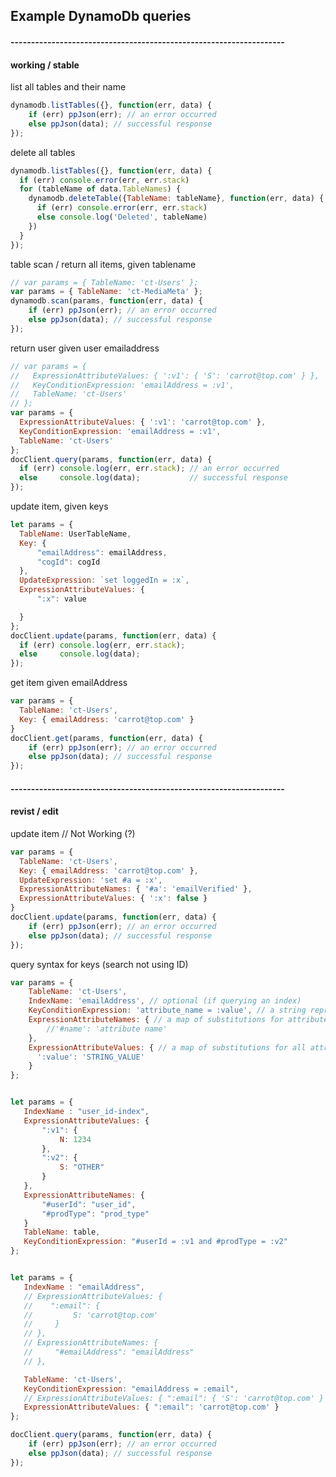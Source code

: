 ## Example DynamoDb queries

#### -------------------------------------------------------------------
#### working / stable

list all tables and their name

``` javascript
dynamodb.listTables({}, function(err, data) {
    if (err) ppJson(err); // an error occurred
    else ppJson(data); // successful response
});
```

delete all tables

``` javascript
dynamodb.listTables({}, function(err, data) {
  if (err) console.error(err, err.stack)
  for (tableName of data.TableNames) {
    dynamodb.deleteTable({TableName: tableName}, function(err, data) {
      if (err) console.error(err, err.stack)
      else console.log('Deleted', tableName)
    })
  }
});
```

table scan / return all items, given tablename

``` javascript
// var params = { TableName: 'ct-Users' };
var params = { TableName: 'ct-MediaMeta' };
dynamodb.scan(params, function(err, data) {
    if (err) ppJson(err); // an error occurred
    else ppJson(data); // successful response
});
```

return user given user emailaddress

``` javascript
// var params = {
//   ExpressionAttributeValues: { ':v1': { 'S': 'carrot@top.com' } },
//   KeyConditionExpression: 'emailAddress = :v1',
//   TableName: 'ct-Users'
// };
var params = {
  ExpressionAttributeValues: { ':v1': 'carrot@top.com' },
  KeyConditionExpression: 'emailAddress = :v1',
  TableName: 'ct-Users'
};
docClient.query(params, function(err, data) {
  if (err) console.log(err, err.stack); // an error occurred
  else     console.log(data);           // successful response
});
````

update item, given keys
``` javascript
let params = {
  TableName: UserTableName,
  Key: {
      "emailAddress": emailAddress,
      "cogId": cogId
  },
  UpdateExpression: `set loggedIn = :x`,
  ExpressionAttributeValues: {
      ":x": value

  }
};
docClient.update(params, function(err, data) {
  if (err) console.log(err, err.stack);
  else     console.log(data);
});
````


get item given emailAddress

``` javascript
var params = {
  TableName: 'ct-Users',
  Key: { emailAddress: 'carrot@top.com' }
}
docClient.get(params, function(err, data) {
    if (err) ppJson(err); // an error occurred
    else ppJson(data); // successful response
});
```

#### -------------------------------------------------------------------
#### revist / edit

update item // Not Working (?)

``` javascript
var params = {
  TableName: 'ct-Users',
  Key: { emailAddress: 'carrot@top.com' },
  UpdateExpression: 'set #a = :x',
  ExpressionAttributeNames: { '#a': 'emailVerified' },
  ExpressionAttributeValues: { ':x': false }
}
docClient.update(params, function(err, data) {
    if (err) ppJson(err); // an error occurred
    else ppJson(data); // successful response
});
```

query syntax for keys (search not using ID)

``` javascript
var params = {
    TableName: 'ct-Users',
    IndexName: 'emailAddress', // optional (if querying an index)
    KeyConditionExpression: 'attribute_name = :value', // a string representing a constraint on the attribute
    ExpressionAttributeNames: { // a map of substitutions for attribute names with special characters
        //'#name': 'attribute name'
    },
    ExpressionAttributeValues: { // a map of substitutions for all attribute values
      ':value': 'STRING_VALUE'
    }
};


let params = {
   IndexName : "user_id-index",
   ExpressionAttributeValues: {
       ":v1": {
           N: 1234
       },
       ":v2": {
           S: "OTHER"
       }
   },
   ExpressionAttributeNames: {
       "#userId": "user_id",
       "#prodType": "prod_type"
   }
   TableName: table,
   KeyConditionExpression: "#userId = :v1 and #prodType = :v2"
};


let params = {
   IndexName : "emailAddress",
   // ExpressionAttributeValues: {
   //    ":email": {
   //         S: 'carrot@top.com'
   //     }
   // },
   // ExpressionAttributeNames: {
   //     "#emailAddress": "emailAddress"
   // },

   TableName: 'ct-Users',
   KeyConditionExpression: "emailAddress = :email",
   // ExpressionAttributeValues: { ":email": { 'S': 'carrot@top.com' } }
   ExpressionAttributeValues: { ":email": 'carrot@top.com' }
};

docClient.query(params, function(err, data) {
    if (err) ppJson(err); // an error occurred
    else ppJson(data); // successful response
});
````
